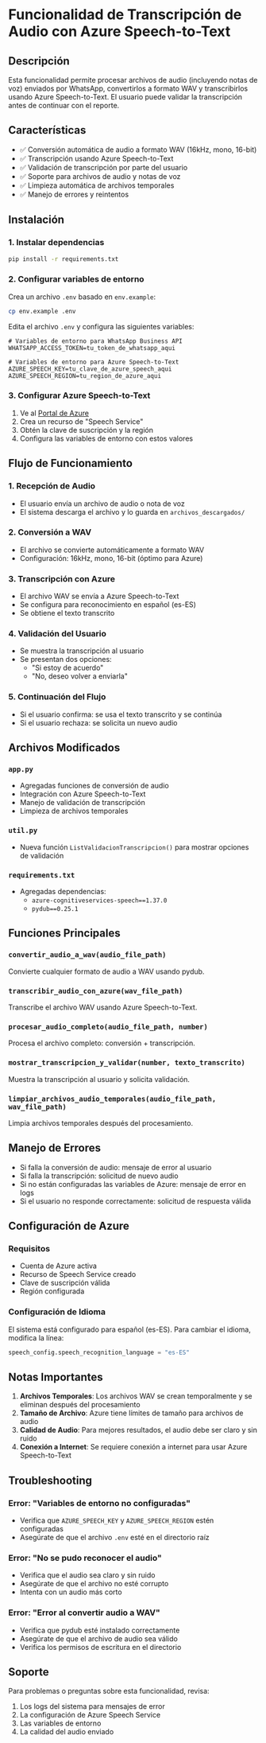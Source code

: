 # Funcionalidad de Transcripción de Audio con Azure Speech-to-Text

## Descripción

Esta funcionalidad permite procesar archivos de audio (incluyendo notas de voz) enviados por WhatsApp, convertirlos a formato WAV y transcribirlos usando Azure Speech-to-Text. El usuario puede validar la transcripción antes de continuar con el reporte.

## Características

- ✅ Conversión automática de audio a formato WAV (16kHz, mono, 16-bit)
- ✅ Transcripción usando Azure Speech-to-Text
- ✅ Validación de transcripción por parte del usuario
- ✅ Soporte para archivos de audio y notas de voz
- ✅ Limpieza automática de archivos temporales
- ✅ Manejo de errores y reintentos

## Instalación

### 1. Instalar dependencias

```bash
pip install -r requirements.txt
```

### 2. Configurar variables de entorno

Crea un archivo `.env` basado en `env.example`:

```bash
cp env.example .env
```

Edita el archivo `.env` y configura las siguientes variables:

```env
# Variables de entorno para WhatsApp Business API
WHATSAPP_ACCESS_TOKEN=tu_token_de_whatsapp_aqui

# Variables de entorno para Azure Speech-to-Text
AZURE_SPEECH_KEY=tu_clave_de_azure_speech_aqui
AZURE_SPEECH_REGION=tu_region_de_azure_aqui
```

### 3. Configurar Azure Speech-to-Text

1. Ve al [Portal de Azure](https://portal.azure.com)
2. Crea un recurso de "Speech Service"
3. Obtén la clave de suscripción y la región
4. Configura las variables de entorno con estos valores

## Flujo de Funcionamiento

### 1. Recepción de Audio
- El usuario envía un archivo de audio o nota de voz
- El sistema descarga el archivo y lo guarda en `archivos_descargados/`

### 2. Conversión a WAV
- El archivo se convierte automáticamente a formato WAV
- Configuración: 16kHz, mono, 16-bit (óptimo para Azure)

### 3. Transcripción con Azure
- El archivo WAV se envía a Azure Speech-to-Text
- Se configura para reconocimiento en español (es-ES)
- Se obtiene el texto transcrito

### 4. Validación del Usuario
- Se muestra la transcripción al usuario
- Se presentan dos opciones:
  - "Si estoy de acuerdo"
  - "No, deseo volver a enviarla"

### 5. Continuación del Flujo
- Si el usuario confirma: se usa el texto transcrito y se continúa
- Si el usuario rechaza: se solicita un nuevo audio

## Archivos Modificados

### `app.py`
- Agregadas funciones de conversión de audio
- Integración con Azure Speech-to-Text
- Manejo de validación de transcripción
- Limpieza de archivos temporales

### `util.py`
- Nueva función `ListValidacionTranscripcion()` para mostrar opciones de validación

### `requirements.txt`
- Agregadas dependencias:
  - `azure-cognitiveservices-speech==1.37.0`
  - `pydub==0.25.1`

## Funciones Principales

### `convertir_audio_a_wav(audio_file_path)`
Convierte cualquier formato de audio a WAV usando pydub.

### `transcribir_audio_con_azure(wav_file_path)`
Transcribe el archivo WAV usando Azure Speech-to-Text.

### `procesar_audio_completo(audio_file_path, number)`
Procesa el archivo completo: conversión + transcripción.

### `mostrar_transcripcion_y_validar(number, texto_transcrito)`
Muestra la transcripción al usuario y solicita validación.

### `limpiar_archivos_audio_temporales(audio_file_path, wav_file_path)`
Limpia archivos temporales después del procesamiento.

## Manejo de Errores

- Si falla la conversión de audio: mensaje de error al usuario
- Si falla la transcripción: solicitud de nuevo audio
- Si no están configuradas las variables de Azure: mensaje de error en logs
- Si el usuario no responde correctamente: solicitud de respuesta válida

## Configuración de Azure

### Requisitos
- Cuenta de Azure activa
- Recurso de Speech Service creado
- Clave de suscripción válida
- Región configurada

### Configuración de Idioma
El sistema está configurado para español (es-ES). Para cambiar el idioma, modifica la línea:

```python
speech_config.speech_recognition_language = "es-ES"
```

## Notas Importantes

1. **Archivos Temporales**: Los archivos WAV se crean temporalmente y se eliminan después del procesamiento
2. **Tamaño de Archivo**: Azure tiene límites de tamaño para archivos de audio
3. **Calidad de Audio**: Para mejores resultados, el audio debe ser claro y sin ruido
4. **Conexión a Internet**: Se requiere conexión a internet para usar Azure Speech-to-Text

## Troubleshooting

### Error: "Variables de entorno no configuradas"
- Verifica que `AZURE_SPEECH_KEY` y `AZURE_SPEECH_REGION` estén configuradas
- Asegúrate de que el archivo `.env` esté en el directorio raíz

### Error: "No se pudo reconocer el audio"
- Verifica que el audio sea claro y sin ruido
- Asegúrate de que el archivo no esté corrupto
- Intenta con un audio más corto

### Error: "Error al convertir audio a WAV"
- Verifica que pydub esté instalado correctamente
- Asegúrate de que el archivo de audio sea válido
- Verifica los permisos de escritura en el directorio

## Soporte

Para problemas o preguntas sobre esta funcionalidad, revisa:
1. Los logs del sistema para mensajes de error
2. La configuración de Azure Speech Service
3. Las variables de entorno
4. La calidad del audio enviado 